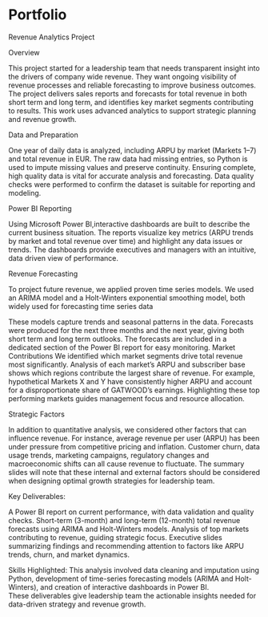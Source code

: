 # Portfolio

Revenue Analytics Project

Overview

  This project started for a leadership team that needs transparent insight into the drivers of company wide revenue. They want ongoing visibility of revenue processes and reliable forecasting to improve business outcomes. 
  The project delivers sales reports and forecasts for total revenue in both short term and long term, and identifies key market segments contributing to results. This work uses advanced analytics to support strategic planning and revenue growth.

Data and Preparation

  One year of daily data is analyzed, including ARPU by market (Markets 1–7) and total revenue in EUR. The raw data had missing entries, so Python is used to impute missing values and preserve continuity.
  Ensuring complete, high quality data is vital for accurate analysis and forecasting. Data quality checks were performed to confirm the dataset is suitable for reporting and modeling.

Power BI Reporting

  Using Microsoft Power BI,interactive dashboards are built to describe the current business situation. The reports visualize key metrics (ARPU trends by market and total revenue over time) and highlight any data issues or trends.
  The dashboards provide executives and managers with an intuitive, data driven view of performance.

Revenue Forecasting

To project future revenue, we applied proven time series models. We used an ARIMA model and a Holt-Winters exponential smoothing model, both widely used for forecasting time series data
  
  These models capture trends and seasonal patterns in the data. Forecasts were produced for the next three months and the next year, giving both short term and long term outlooks. The forecasts are included in a dedicated section of the Power BI report for easy monitoring.
Market Contributions
  We identified which market segments drive total revenue most significantly. Analysis of each market’s ARPU and subscriber base shows which regions contribute the largest share of revenue. For example, hypothetical Markets X and Y have consistently higher ARPU and account for a disproportionate share of GATWOOD’s earnings. Highlighting these top performing markets guides management focus and resource allocation.

Strategic Factors

  In addition to quantitative analysis, we considered other factors that can influence revenue. For instance, average revenue per user (ARPU) has been under pressure from competitive pricing and inflation.
  Customer churn, data usage trends, marketing campaigns, regulatory changes and macroeconomic shifts can all cause revenue to fluctuate. The summary slides will note that these internal and external factors should be considered when designing optimal growth strategies for leadership team. 
  
Key Deliverables:
  
  A Power BI report on current performance, with data validation and quality checks.
  Short-term (3-month) and long-term (12-month) total revenue forecasts using ARIMA and Holt-Winters models.
  Analysis of top markets contributing to revenue, guiding strategic focus.
  Executive slides summarizing findings and recommending attention to factors like ARPU trends, churn, and market dynamics.
 
  Skills Highlighted: This analysis involved data cleaning and imputation using Python, development of time-series forecasting models (ARIMA and Holt-Winters), and creation of interactive dashboards in Power BI.   
  These deliverables give leadership team the actionable insights needed for data-driven strategy and revenue growth.

